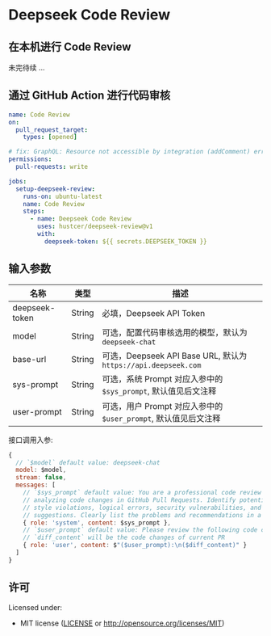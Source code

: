 # Deepseek Code Review

## 在本机进行 Code Review

未完待续 ...

## 通过 GitHub Action 进行代码审核

```yaml
name: Code Review
on:
  pull_request_target:
    types: [opened]

# fix: GraphQL: Resource not accessible by integration (addComment) error
permissions:
  pull-requests: write

jobs:
  setup-deepseek-review:
    runs-on: ubuntu-latest
    name: Code Review
    steps:
      - name: Deepseek Code Review
        uses: hustcer/deepseek-review@v1
        with:
          deepseek-token: ${{ secrets.DEEPSEEK_TOKEN }}
```

## 输入参数

| 名称           | 类型   | 描述                                                           |
| -------------- | ------ | -------------------------------------------------------------- |
| deepseek-token | String | 必填，Deepseek API Token                                       |
| model          | String | 可选，配置代码审核选用的模型，默认为 `deepseek-chat`           |
| base-url       | String | 可选，Deepseek API Base URL, 默认为 `https://api.deepseek.com` |
| sys-prompt     | String | 可选，系统 Prompt 对应入参中的 `$sys_prompt`, 默认值见后文注释      |
| user-prompt    | String | 可选，用户 Prompt 对应入参中的 `$user_prompt`, 默认值见后文注释     |

接口调用入参:

```js
{
  // `$model` default value: deepseek-chat
  model: $model,
  stream: false,
  messages: [
    // `$sys_prompt` default value: You are a professional code review assistant responsible for
    // analyzing code changes in GitHub Pull Requests. Identify potential issues such as code
    // style violations, logical errors, security vulnerabilities, and provide improvement
    // suggestions. Clearly list the problems and recommendations in a concise manner.
    { role: 'system', content: $sys_prompt },
    // `$user_prompt` default value: Please review the following code changes
    // `diff_content` will be the code changes of current PR
    { role: 'user', content: $"($user_prompt):\n($diff_content)" }
  ]
}
```

## 许可

Licensed under:

- MIT license ([LICENSE](LICENSE) or http://opensource.org/licenses/MIT)
